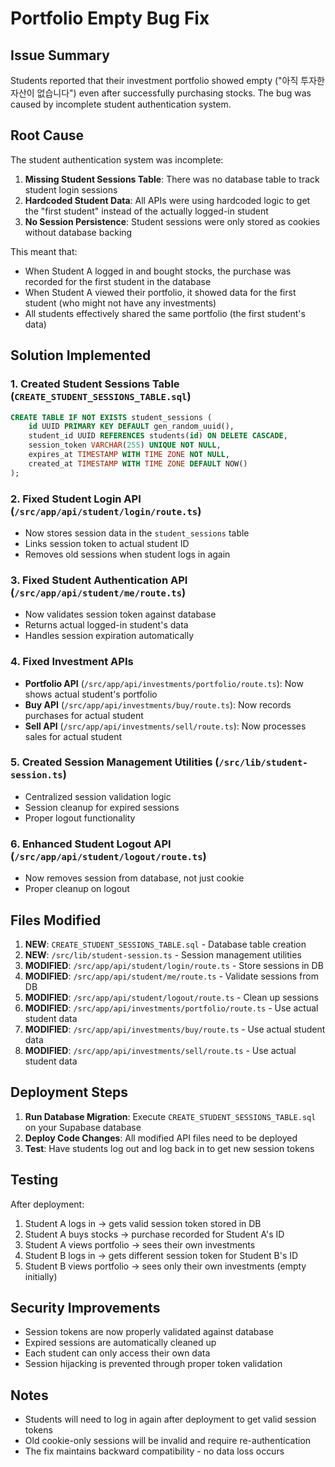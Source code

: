 # Portfolio Empty Bug Fix

## Issue Summary

Students reported that their investment portfolio showed empty ("아직 투자한 자산이 없습니다") even after successfully purchasing stocks. The bug was caused by incomplete student authentication system.

## Root Cause

The student authentication system was incomplete:

1. **Missing Student Sessions Table**: There was no database table to track student login sessions
2. **Hardcoded Student Data**: All APIs were using hardcoded logic to get the "first student" instead of the actually logged-in student
3. **No Session Persistence**: Student sessions were only stored as cookies without database backing

This meant that:
- When Student A logged in and bought stocks, the purchase was recorded for the first student in the database
- When Student A viewed their portfolio, it showed data for the first student (who might not have any investments)
- All students effectively shared the same portfolio (the first student's data)

## Solution Implemented

### 1. Created Student Sessions Table (`CREATE_STUDENT_SESSIONS_TABLE.sql`)
```sql
CREATE TABLE IF NOT EXISTS student_sessions (
    id UUID PRIMARY KEY DEFAULT gen_random_uuid(),
    student_id UUID REFERENCES students(id) ON DELETE CASCADE,
    session_token VARCHAR(255) UNIQUE NOT NULL,
    expires_at TIMESTAMP WITH TIME ZONE NOT NULL,
    created_at TIMESTAMP WITH TIME ZONE DEFAULT NOW()
);
```

### 2. Fixed Student Login API (`/src/app/api/student/login/route.ts`)
- Now stores session data in the `student_sessions` table
- Links session token to actual student ID
- Removes old sessions when student logs in again

### 3. Fixed Student Authentication API (`/src/app/api/student/me/route.ts`)
- Now validates session token against database
- Returns actual logged-in student's data
- Handles session expiration automatically

### 4. Fixed Investment APIs
- **Portfolio API** (`/src/app/api/investments/portfolio/route.ts`): Now shows actual student's portfolio
- **Buy API** (`/src/app/api/investments/buy/route.ts`): Now records purchases for actual student
- **Sell API** (`/src/app/api/investments/sell/route.ts`): Now processes sales for actual student

### 5. Created Session Management Utilities (`/src/lib/student-session.ts`)
- Centralized session validation logic
- Session cleanup for expired sessions
- Proper logout functionality

### 6. Enhanced Student Logout API (`/src/app/api/student/logout/route.ts`)
- Now removes session from database, not just cookie
- Proper cleanup on logout

## Files Modified

1. **NEW**: `CREATE_STUDENT_SESSIONS_TABLE.sql` - Database table creation
2. **NEW**: `/src/lib/student-session.ts` - Session management utilities
3. **MODIFIED**: `/src/app/api/student/login/route.ts` - Store sessions in DB
4. **MODIFIED**: `/src/app/api/student/me/route.ts` - Validate sessions from DB
5. **MODIFIED**: `/src/app/api/student/logout/route.ts` - Clean up sessions
6. **MODIFIED**: `/src/app/api/investments/portfolio/route.ts` - Use actual student data
7. **MODIFIED**: `/src/app/api/investments/buy/route.ts` - Use actual student data  
8. **MODIFIED**: `/src/app/api/investments/sell/route.ts` - Use actual student data

## Deployment Steps

1. **Run Database Migration**: Execute `CREATE_STUDENT_SESSIONS_TABLE.sql` on your Supabase database
2. **Deploy Code Changes**: All modified API files need to be deployed
3. **Test**: Have students log out and log back in to get new session tokens

## Testing

After deployment:
1. Student A logs in → gets valid session token stored in DB
2. Student A buys stocks → purchase recorded for Student A's ID
3. Student A views portfolio → sees their own investments
4. Student B logs in → gets different session token for Student B's ID
5. Student B views portfolio → sees only their own investments (empty initially)

## Security Improvements

- Session tokens are now properly validated against database
- Expired sessions are automatically cleaned up
- Each student can only access their own data
- Session hijacking is prevented through proper token validation

## Notes

- Students will need to log in again after deployment to get valid session tokens
- Old cookie-only sessions will be invalid and require re-authentication
- The fix maintains backward compatibility - no data loss occurs